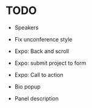 TODO
====
* Speakers
* Fix unconference style
* Expo: Back and scroll
* Expo: submit project to form
* Expo: Call to action

* Bio popup
* Panel description
